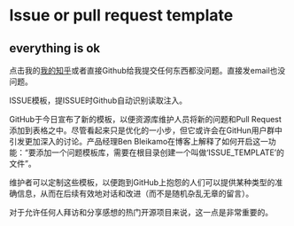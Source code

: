 # Issue or pull request template

## everything is ok

点击我的[我的知乎](https://www.zhihu.com/question/59524525/answer/213532626)或者直接Github给我提交任何东西都没问题。直接发email也没问题。

ISSUE模板，提ISSUE时Github自动识别读取注入。

GitHub于今日宣布了新的模板，以便资源库维护人员将新的问题和Pull Request添加到表格之中。尽管看起来只是优化的一小步，但它或许会在GitHun用户群中引发更加深入的讨论。产品经理Ben Bleikamo在博客上解释了如何开启这一功能：“要添加一个问题模板库，需要在根目录创建一个叫做‘ISSUE_TEMPLATE’的文件”。

维护者可以定制这些模板，以便跑到GitHub上抱怨的人们可以提供某种类型的准确信息，从而在后续有效地对话和改进（而不是随机杂乱无章的留言）。

对于允许任何人拜访和分享感想的热门开源项目来说，这一点是非常重要的。